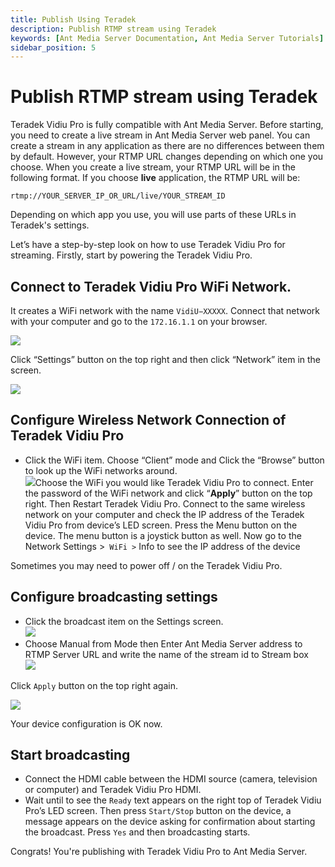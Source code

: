 ```yaml
---
title: Publish Using Teradek 
description: Publish RTMP stream using Teradek
keywords: [Ant Media Server Documentation, Ant Media Server Tutorials]
sidebar_position: 5
---
```


# Publish RTMP stream using Teradek

Teradek Vidiu Pro is fully compatible with Ant Media Server. Before starting, you need to create a live stream in Ant Media Server web panel. You can create a stream in any application as there are no differences between them by default. However, your RTMP URL changes depending on which one you choose. When you create a live stream, your RTMP URL will be in the following format. If you choose **live** application, the RTMP URL will be:

```rtmp://YOUR_SERVER_IP_OR_URL/live/YOUR_STREAM_ID```

Depending on which app you use, you will use parts of these URLs in Teradek's settings.

Let’s have a step-by-step look on how to use Teradek Vidiu Pro for streaming. Firstly, start by powering the Teradek Vidiu Pro.

## Connect to Teradek Vidiu Pro WiFi Network.

It creates a WiFi network with the name ```VidiU−XXXXX```. Connect that network with your computer and go to the ```172.16.1.1``` on your browser.

![](@site/static/img/vidiu_pro_console.png)

Click “Settings” button on the top right and then click “Network” item in the screen.

![](@site/static/img/configure_vidiu_network_button.png)

## Configure Wireless Network Connection of Teradek Vidiu Pro

*   Click the WiFi item. Choose “Client” mode and Click the “Browse” button to look up the WiFi networks around.  
    ![](@site/static/img/set_vidiu_pro_wifi_connectivity.png)Choose the WiFi you would like Teradek Vidiu Pro to connect. Enter the password of the WiFi network and click “**Apply**” button on the top right. Then Restart Teradek Vidiu Pro. Connect to the same wireless network on your computer and check the IP address of the Teradek Vidiu Pro from device’s LED screen. Press the Menu button on the device. The menu button is a joystick button as well. Now go to the Network Settings >` WiFi >` Info to see the IP address of the device

Sometimes you may need to power off / on the Teradek Vidiu Pro.

## Configure broadcasting settings

*   Click the broadcast item on the Settings screen.  
    ![](@site/static/img/configure_broadcasting_settings_vidiu_pro.png)
*   Choose Manual from Mode then Enter Ant Media Server address to RTMP Server URL and write the name of the stream id to Stream box  
    ![](@site/static/img/write_ant_media_server_url_to_vidiu_pro.png)

Click ```Apply``` button on the top right again.

![](@site/static/img/apply_settings_vidiu_pro.png)  

Your device configuration is OK now.

## Start broadcasting

*   Connect the HDMI cable between the HDMI source (camera, television or computer) and Teradek Vidiu Pro HDMI.
*   Wait until to see the ```Ready``` text appears on the right top of Teradek Vidiu Pro’s LED screen. Then press ```Start/Stop``` button on the device, a message appears on the device asking for confirmation about starting the broadcast. Press ```Yes``` and then broadcasting starts.

Congrats! You're publishing with Teradek Vidiu Pro to Ant Media Server.
